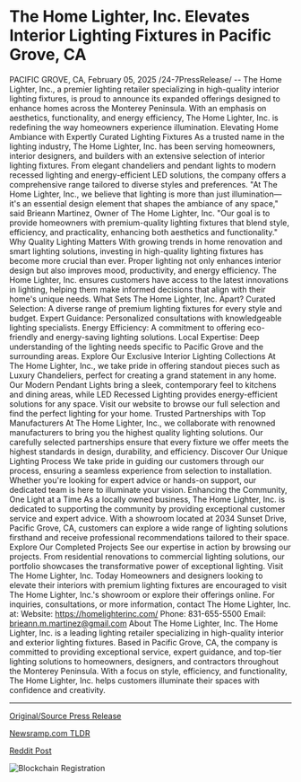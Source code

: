 # The Home Lighter, Inc. Elevates Interior Lighting Fixtures in Pacific Grove, CA

PACIFIC GROVE, CA, February 05, 2025 /24-7PressRelease/ -- The Home Lighter, Inc., a premier lighting retailer specializing in high-quality interior lighting fixtures, is proud to announce its expanded offerings designed to enhance homes across the Monterey Peninsula. With an emphasis on aesthetics, functionality, and energy efficiency, The Home Lighter, Inc. is redefining the way homeowners experience illumination.  Elevating Home Ambiance with Expertly Curated Lighting Fixtures  As a trusted name in the lighting industry, The Home Lighter, Inc. has been serving homeowners, interior designers, and builders with an extensive selection of interior lighting fixtures. From elegant chandeliers and pendant lights to modern recessed lighting and energy-efficient LED solutions, the company offers a comprehensive range tailored to diverse styles and preferences.  "At The Home Lighter, Inc., we believe that lighting is more than just illumination—it's an essential design element that shapes the ambiance of any space," said Brieann Martinez, Owner of The Home Lighter, Inc. "Our goal is to provide homeowners with premium-quality lighting fixtures that blend style, efficiency, and practicality, enhancing both aesthetics and functionality."  Why Quality Lighting Matters  With growing trends in home renovation and smart lighting solutions, investing in high-quality lighting fixtures has become more crucial than ever. Proper lighting not only enhances interior design but also improves mood, productivity, and energy efficiency. The Home Lighter, Inc. ensures customers have access to the latest innovations in lighting, helping them make informed decisions that align with their home's unique needs.  What Sets The Home Lighter, Inc. Apart?  Curated Selection: A diverse range of premium lighting fixtures for every style and budget.  Expert Guidance: Personalized consultations with knowledgeable lighting specialists.  Energy Efficiency: A commitment to offering eco-friendly and energy-saving lighting solutions.  Local Expertise: Deep understanding of the lighting needs specific to Pacific Grove and the surrounding areas.  Explore Our Exclusive Interior Lighting Collections  At The Home Lighter, Inc., we take pride in offering standout pieces such as Luxury Chandeliers, perfect for creating a grand statement in any home. Our Modern Pendant Lights bring a sleek, contemporary feel to kitchens and dining areas, while LED Recessed Lighting provides energy-efficient solutions for any space. Visit our website to browse our full selection and find the perfect lighting for your home.  Trusted Partnerships with Top Manufacturers  At The Home Lighter, Inc., we collaborate with renowned manufacturers to bring you the highest quality lighting solutions. Our carefully selected partnerships ensure that every fixture we offer meets the highest standards in design, durability, and efficiency.  Discover Our Unique Lighting Process  We take pride in guiding our customers through our process, ensuring a seamless experience from selection to installation. Whether you're looking for expert advice or hands-on support, our dedicated team is here to illuminate your vision.  Enhancing the Community, One Light at a Time  As a locally owned business, The Home Lighter, Inc. is dedicated to supporting the community by providing exceptional customer service and expert advice. With a showroom located at 2034 Sunset Drive, Pacific Grove, CA, customers can explore a wide range of lighting solutions firsthand and receive professional recommendations tailored to their space.  Explore Our Completed Projects  See our expertise in action by browsing our projects. From residential renovations to commercial lighting solutions, our portfolio showcases the transformative power of exceptional lighting.  Visit The Home Lighter, Inc. Today  Homeowners and designers looking to elevate their interiors with premium lighting fixtures are encouraged to visit The Home Lighter, Inc.'s showroom or explore their offerings online. For inquiries, consultations, or more information, contact The Home Lighter, Inc. at:  Website: https://homelighterinc.com/  Phone: 831-655-5500  Email: brieann.m.martinez@gmail.com  About The Home Lighter, Inc.  The Home Lighter, Inc. is a leading lighting retailer specializing in high-quality interior and exterior lighting fixtures. Based in Pacific Grove, CA, the company is committed to providing exceptional service, expert guidance, and top-tier lighting solutions to homeowners, designers, and contractors throughout the Monterey Peninsula. With a focus on style, efficiency, and functionality, The Home Lighter, Inc. helps customers illuminate their spaces with confidence and creativity. 

---

[Original/Source Press Release](https://www.24-7pressrelease.com/press-release/519449/the-home-lighter-inc-elevates-interior-lighting-fixtures-in-pacific-grove-ca)
                    

[Newsramp.com TLDR](https://newsramp.com/curated-news/the-home-lighter-inc-elevates-home-ambiance-with-premium-lighting-fixtures/e7882e6b7ed20bee042ab0f288d8910e) 

 



[Reddit Post](https://www.reddit.com/r/Business_NewsRamp/comments/1iigvks/the_home_lighter_inc_elevates_home_ambiance_with/) 



![Blockchain Registration](https://cdn.newsramp.app/24-7PressRelease/qrcode/252/5/rainSatg.webp)